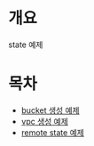 # 개요
state 예제

# 목차
* [bucket 생성 예제](./step1_bucket/)
* [vpc 생성 예제](./step2_vpc)
* [remote state 예제](./step3_remote_backend/)
